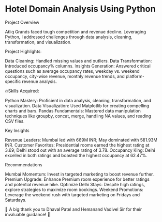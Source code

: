 # Hotel Domain Analysis Using Python

Project Overview

Atliq Grands faced tough competition and revenue decline. Leveraging Python, I addressed challenges through data analysis, cleaning, transformation, and visualization.

Project Highlights:

Data Cleaning: Handled missing values and outliers.
Data Transformation: Introduced occupancy% columns.
Insights Generation: Answered critical questions such as average occupancy rates, weekday vs. weekend occupancy, city-wise revenue, monthly revenue trends, and platform-specific revenue analysis.

🔥Skills Acquired:

Python Mastery: Proficient in data analysis, cleaning, transformation, and visualization.
Data Visualization: Used Matplotlib for creating compelling charts and bars.
Pandas Fundamentals: Mastered data manipulation techniques like groupby, concat, merge, handling NA values, and reading CSV files.

Key Insights

Revenue Leaders: Mumbai led with 669M INR; May dominated with 581.93M INR.
Customer Favorites: Presidential rooms earned the highest rating at 3.69; Delhi stood out with an average rating of 3.78.
Occupancy King: Delhi excelled in both ratings and boasted the highest occupancy at 62.47%.

Recommendations

Mumbai Momentum: Invest in targeted marketing to boost revenue further.
Premium Upgrade: Enhance Premium room experience for better ratings and potential revenue hike.
Optimize Delhi Stays: Despite high ratings, explore strategies to maximize room bookings.
Weekend Promotions: Leverage the weekend rush with targeted marketing on Fridays and Saturdays.

🚀 A big thank you to Dhaval Patel and Hemanand Vadivel Sir for their invaluable guidance! 🙏
